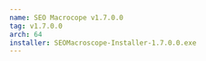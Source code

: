 ```yaml
---
name: SEO Macrocope v1.7.0.0
tag: v1.7.0.0
arch: 64
installer: SEOMacroscope-Installer-1.7.0.0.exe
---
```


